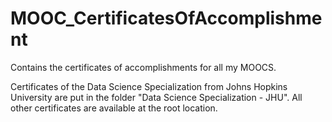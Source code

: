 MOOC_CertificatesOfAccomplishment
=================================

Contains the certificates of accomplishments for all my MOOCS.

Certificates of the Data Science Specialization from  Johns Hopkins University are put in the folder "Data Science Specialization - JHU". All other certificates are available at the root location. 
